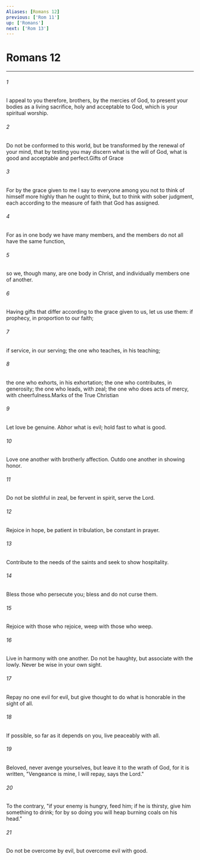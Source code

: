 ```yaml
---
Aliases: [Romans 12]
previous: ['Rom 11']
up: ['Romans']
next: ['Rom 13']
---
```

# Romans 12

***

 

###### 1 
I appeal to you therefore, brothers, by the mercies of God, to present your bodies as a living sacrifice, holy and acceptable to God, which is your spiritual worship. 
 

###### 2 
Do not be conformed to this world, but be transformed by the renewal of your mind, that by testing you may discern what is the will of God, what is good and acceptable and perfect.Gifts of Grace
 
 

###### 3 
For by the grace given to me I say to everyone among you not to think of himself more highly than he ought to think, but to think with sober judgment, each according to the measure of faith that God has assigned. 
 

###### 4 
For as in one body we have many members, and the members do not all have the same function, 
 

###### 5 
so we, though many, are one body in Christ, and individually members one of another. 
 

###### 6 
Having gifts that differ according to the grace given to us, let us use them: if prophecy, in proportion to our faith; 
 

###### 7 
if service, in our serving; the one who teaches, in his teaching; 
 

###### 8 
the one who exhorts, in his exhortation; the one who contributes, in generosity; the one who leads, with zeal; the one who does acts of mercy, with cheerfulness.Marks of the True Christian
 
 

###### 9 
Let love be genuine. Abhor what is evil; hold fast to what is good. 
 

###### 10 
Love one another with brotherly affection. Outdo one another in showing honor. 
 

###### 11 
Do not be slothful in zeal, be fervent in spirit, serve the Lord. 
 

###### 12 
Rejoice in hope, be patient in tribulation, be constant in prayer. 
 

###### 13 
Contribute to the needs of the saints and seek to show hospitality.
 
 

###### 14 
Bless those who persecute you; bless and do not curse them. 
 

###### 15 
Rejoice with those who rejoice, weep with those who weep. 
 

###### 16 
Live in harmony with one another. Do not be haughty, but associate with the lowly. Never be wise in your own sight. 
 

###### 17 
Repay no one evil for evil, but give thought to do what is honorable in the sight of all. 
 

###### 18 
If possible, so far as it depends on you, live peaceably with all. 
 

###### 19 
Beloved, never avenge yourselves, but leave it to the wrath of God, for it is written, "Vengeance is mine, I will repay, says the Lord." 
 

###### 20 
To the contrary, "if your enemy is hungry, feed him; if he is thirsty, give him something to drink; for by so doing you will heap burning coals on his head." 
 

###### 21 
Do not be overcome by evil, but overcome evil with good.
 
